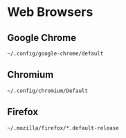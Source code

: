 # Web Browsers

## Google Chrome

```
~/.config/google-chrome/default
```

## Chromium

```
~/.config/chromium/Default
```

## Firefox

```
~/.mozilla/firefox/*.default-release
```